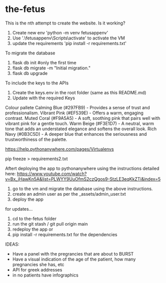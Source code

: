 # the-fetus

This is the nth attempt to create the website. Is it working?

1. Create new env 'python -m venv fetusappenv'
2. Use '.\fetusappenv\Scripts\activate' to activate the VM
3. update the requirements 'pip install -r requirements.txt'


To migrate the database
1. flask db init #only the first time
2. flask db migrate -m "Initial migration."
3. flask db upgrade

To include the keys to the APIs
1. Create the keys.env in the root folder (same as this README.md)
2. Update with the required Keys

Colour pallete
Calming Blue (#297FB9) - Provides a sense of trust and professionalism.
Vibrant Pink (#EF539E) - Offers a warm, engaging contrast.
Muted Coral (#F9A5A5) - A soft, soothing pink that pairs well with vibrant pink for a gentle touch.
Warm Beige (#F3E1D7) - A neutral, warm tone that adds an understated elegance and softens the overall look.
Rich Navy (#0B3C5D) - A deeper blue that enhances the seriousness and trustworthiness of the palette.

https://help.pythonanywhere.com/pages/Virtualenvs

pip freeze > requirements2.txt

Aftert deploying the app to pythonanywhere using the instructions detailed here: https://www.youtube.com/watch?v=Bx_jHawKn5A&list=PLWYY9UuOfmS2czQgos9-StzLE3eqKkZTi&index=5
1. go to the vm and migrate the database using the above instructions.
2. create an admin user as per the _assets/admin_user.txt
3. deploy the app

for updates...
1. cd to the-fetus folder
2. run the git stash / git pull origin main
3. redeploy the app or
4. pip install -r requirements.txt for the dependencies


IDEAS:
- Have a panel with the pregrancies that are about to BURST
- Have a visual indication of the age of the patient, how many pregnancies she has, etc
- API for greek addresses
- in no patients have infographics